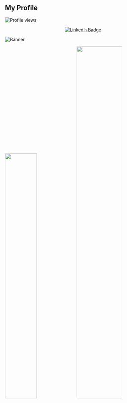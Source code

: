 ## My Profile
<p align="left"> <img src="https://komarev.com/ghpvc/?username=trn44&label=Profile+Views&color=f88192&style=plastic&abbreviated=true" alt="Profile views"/>  
<p align="center"> <a href="https://www.linkedin.com/in/jayden-t-1289b9307/">
<img src="https://img.shields.io/badge/LinkedIn-blue?style=for-the-badge&logo=linkedin&logoColor=white" alt="LinkedIn Badge"/> </a> 

![Banner](https://github.com/user-attachments/assets/4158753f-f762-4282-ba00-5abfb0091611)

<div class='container'>
<img style="height: auto; width: 45%;" class="img" src="https://github-readme-stats.vercel.app/api/top-langs/?username=trn44&size_weight=0.5&count_weight=0.5&bg_color=000000&title_color=FFFFFF&text_color=f88192&hide_border=false&border_color=000000&include_all_commits=true&count_private=true&layout=compact"/>
<img style="height: auto; width: 54%;" class="img" src="https://github-readme-streak-stats.herokuapp.com?user=trn44&theme=dark&date_format=j%20M%5B%20Y%5D&background=000000&ring=F5C638&fire=F5C638&dates=000000&sideLabels=F88192&currStreakLabel=F88192&sideNums=FFFFFF&stroke=ED1131&currStreakNum=FFFFFF&border=000000"/>
</div>
